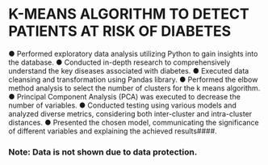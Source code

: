 # K-MEANS ALGORITHM TO DETECT PATIENTS AT RISK OF DIABETES

●	Performed exploratory data analysis utilizing Python to gain insights into the database.
●	Conducted in-depth research to comprehensively understand the key diseases associated with diabetes.
●	Executed data cleansing and transformation using Pandas library. 
●	Performed the elbow method analysis to select the number of clusters for the k means algorithm.
●	Principal Component Analysis (PCA) was executed to decrease the number of variables.
●	Conducted testing using various models and analyzed diverse metrics, considering both inter-cluster and intra-cluster distances.
●	Presented the chosen model, communicating the significance of different variables and explaining the achieved results####.

### Note: Data is not shown due to data protection.
